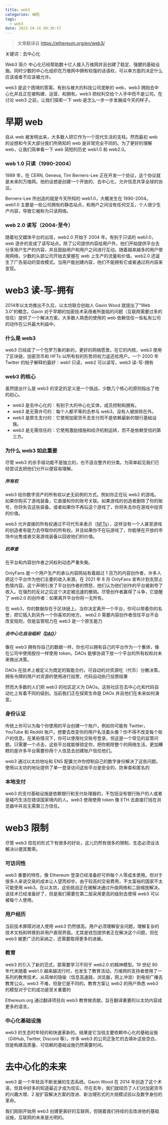 ```yaml
---
title: web3
categories: 编程
tags:
  - web3
date: 2022-10-16 09:36:57
---
```


> 文章翻译自 https://ethereum.org/en/web3/

关键词：去中心化

Web3 简介
中心化已经帮助数十亿人接入万维网并且创建了稳定、强健的基础设施。同时少数的中心化组织在万维网中拥有较强的话语权，可以单方面的决定什么应该或者不应该被允许。

web3 是这个困境的答案。有别与被大的科技公司垄断的 web，web3 拥抱去中心化并且正在被构建、运营、和拥有。web3 把权利交给个人手中而不是公司。在讨论 web3 之前，让我们探索一下 web 是怎么一步一步发展成今天的样子。

# 早期 web

自从 web 被发明出来，大多数人把它作为一个现代生活的支柱。然而最初 web 的设想和今天大部分我们所熟知的 web 是非常完全不同的。为了更好的理解 web，让我们简单看一下 web 简短的历史 web1.0 和 web2.0。

### web 1.0 只读（1990-2004）

1989 年，在 CERN, Geneva, Tim Berners-Lee 正在开发一个协议，这个协议就是未来的万维网。他的设想是创建一个开放的、去中心化，允许信息共享全球的协议。

Berners-Lee 所创造的就是今天所知的 web1.0，大概发生在 1990-2004。web1.0 主要是一些公司拥有的静态站点，和用户之间没有任何交互，个人很少生产内容，导致它被称为只读网络。

### web 2.0 读写（2004-至今）

随着社交媒体平台的出现，web2.0 开始于 2004 年。有别于只读的 web1.0，web 逐步的变成了读写站点。除了公司提供内容给用户外，他们开始提供平台去分享用户生产的内容，并且鼓励用户和用户之间进行互动。随着越来越多的用户使用网络，少数的头部公司开始去掌握在 web 上生产的流量和价值。web2.0 还诞生了广告驱动的营收模式。当用户能创建内容，他们不能拥有它或者通过将内容来变现。

# web3 读-写-拥有

2014年以太坊推出不久后，以太坊联合创始人 Gavin Wood 就提出了“Web 3.0”的概念。Gavin 对于早期的加密技术采用者所面临的问题（互联网需要过多的信任）提供了一个解决方案。大多数人熟悉的使用的 web 依赖信任一些私有公司的动作在公共最大利益中。

### 什么是 web3

web3 已经成了一个包罗万象的新的，更好的网络愿景。在它的内核，web3 使用了区块链，加密货币和 HFTs 以所有权的形势将权力返还给用户。一个 2020 年 Twitter 的帖子解释的最好：web1 只读，web2 可以读写，web3 读-写-拥有

### web3 的核心

虽然提出什么是 web3 的坚定的定义是一个挑战，少数几个核心的原则指出了他的初心。

- web3 是去中心化的：有别于大的中心化实体，成员控制和拥有。
- web3 是无需许可的：每个人都平等的去参与 web3，没有人被排除在外。
- web3 是原生支付的：它使用加密货币去支付而不是依赖最新的银行基础设施。
- web3 是无需信任的：它使用激励措施和经济机制运转，而不是依赖受信的第三方。

### 为什么 web3 如此重要

尽管 web3 的杀手级功能不是独立的，也不适合整齐的分类。为简单起见我们已经尝试去把他们分开以便容易理解。

##### 所有权

web3 给你数字资产的所有权以史无前例的方式。例如你正在玩 web2 的游戏。如果你购买了游戏装备，它直接和你的账号关联。如果游戏的创造者删除了你的账号，你将失去这些装备。或者如果你不再玩这个游戏了，你将失去你在游戏中投资的价值。

web3 允许直接的所有权通过不可代币来表示（[NFTs](https://ethereum.org/en/nft/)），这样没有一个人甚至游戏的创造者有能力去夺取你的所有权。并且如果你不在玩游戏了，你能够在开放的市场中出售或者交易游戏装备以回收他们的价值。

##### 抗审查

在平台和内容创作者之间权利动态严重失衡。

OnlyFans 是一个用户生产的承认内容网站有着超过 1 百万的内容创作者，许多人把这个平台作为他们主要的收入来源。在 2021 年 8 月 OnlyFans 宣布计划去禁止色情内容。这个声明引发了平台创作者的愤怒，他们认为他们创作的平台被剥夺了收入。在强烈的反对之后这个决定被迅速的撤销。尽管创作者赢得了斗争，它提醒了 web2.0 的创作者：如果离开平台你将一无所有。

在 web3，你的数据存在于区块链上。当你决定离开一个平台，你可以带着你的名誉，把它插入到另外一个你喜欢的地方。
web2.0 需要内容创作者信任平台不会改变规则，但是监管阻力在 web3 是一个原生能力

##### 去中心化自治组织（[DAO](https://ethereum.org/en/dao/)）

像在 web3 拥有你自己的数据一样，你也可以拥有自己的平台作为一个集体，像在公司中使用股份一样使用 token。DAOs 能够协调下放一个平台的所有权和对未来做出决策。

DAOs 在技术上被定义为商定的智能合约，可自动的对资源吃（代币）分散决策。拥有令牌的用户对资源的使用进行投票，代码自动执行投票结果

然而大多数的人们把 web3 的社区定义为 DAOs。这些社区在去中心化和代码自动化上有着不同的级别。当前我们正在探索生命是 DAOs 并且他们在未来如何演变。

### 身份认证

传统上你可以为每个你使用的平台创建一个账户。例如你可能有 Twitter，YouTube 和 Reddit 账户。想要去改变你的用户名活着头像？你不得不改变每个账户的信息。在某些情况下，你可以使用社交账号登录，但这是一个常见的监管问题。只需要一个点击，这些平台就能够锁定你，把你剔除整个的网络生活。更加糟糕的是许多平台需要你用个人信息去创建账户信任他们。

web3 通过以太坊地址和 ENS 配置允许你控制自己的数字身份解决了这些问题。使用以太坊的地址提供了单一登录访问这些平台是安全的，防审查和匿名的

### 本地支付

web3 的支付基础设施是依赖银行和支付处理器的，不包括没有银行账户的人或者是碰巧生活在错误国家境内的人。web3 使用使用 token 像 ETH 去直接打钱在浏览器中并且无需第三方信任。

# web3 限制

尽管 web3 现在的形式下有很多的好处，这儿仍然有很多的限制，生态必须设法解决以便其繁荣。

### 可访问性

web3 重要的特性，像 Ethereum 登录已经准备好可供每个人零成本使用。但对于很多人来说交易的成本让人望而却步。由于较高的交易费用，不太富裕的国家不太可能使用 web3。在以太坊，这些挑战正在被解决通过升级网络和二层缩放解决。该技术已经准备好了，但是我们需要在第二层采用更高的级别去使得 web3 可以被每个人使用。

### 用户经历

当前技术屏障对进入使用 web3 仍然很高。用户必须理解安全问题，理解复杂的技术文档和转换到非用户直观界面。尤其是钱包提供者正在解决这个问题，但在 web3 被更广泛的采纳之，还需要取得更多的进展。

### 教育

web3 的引入了新的范式，那需要学习不同于 web2.0 的精神模型。19 世纪 90 年代末随着 web1.0 越来越流行时，也发生了教育活动。万维网的支持者使用了一系列的教育技术，从简单的隐喻（信息高速路，浏览器，网上冲浪）到电视广播去教育公众。web3 不难，但是它是不同的。教育方案让 web2 的用户熟悉 web3 的模型对于它的成功是至关重要的

Ethereum.org 通过翻译项目向 web3 教育做贡献。旨在翻译重要的以太坊内容成更多的语言。

### 中心化基础设施

web3 的生态时年轻的和快速革新的。结果是它当钱主要依赖中心化的基础设施（GitHub, Twitter, Discord 等）。许多 web3 的公司正急忙的去填补这些空白，但是构建高质量、可信赖的基础设施仍然需要时间。

# 去中心化的未来

web3 是一个年轻且不断发展的生态系统。Gavin Wood 在 2014 年创造了这个术语，但其中好多的知道最近才成为现实。尽在去年，我们就经历了人们对加密货币的兴趣大增、2 层扩容解决方案的改进、新治理形式的大规模试验以及数字身份的革命。

我们刚刚开始用 web3 创建更美好的互联网，但随着我们持续的去改进他的基础设施，互联网的未来是光明的。
